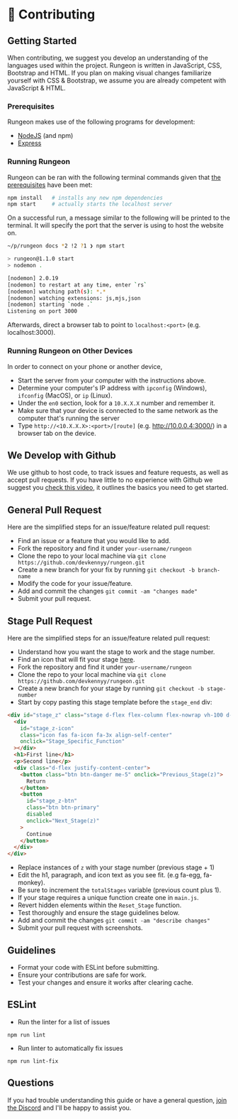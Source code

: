 # 🤗 Contributing

## Getting Started

When contributing, we suggest you develop an understanding of the languages used within the project. Rungeon is written in JavaScript, CSS, Bootstrap and HTML.
If you plan on making visual changes familiarize yourself with CSS & Bootstrap, we assume you are already competent with JavaScript & HTML.

### Prerequisites

Rungeon makes use of the following programs for development:

- [NodeJS](https://nodejs.org) (and npm)
- [Express](https://expressjs.com/)

### Running Rungeon

Rungeon can be ran with the following terminal commands given that [the prerequisites](#prerequisites) have been met:

```sh
npm install   # installs any new npm dependencies
npm start     # actually starts the localhost server
```

On a successful run, a message similar to the following will be printed to the terminal. It will specify the port that the server is using to host the website on.

```sh
~/p/rungeon docs *2 !2 ?1 ❯ npm start

> rungeon@1.1.0 start
> nodemon .

[nodemon] 2.0.19
[nodemon] to restart at any time, enter `rs`
[nodemon] watching path(s): *.*
[nodemon] watching extensions: js,mjs,json
[nodemon] starting `node .`
Listening on port 3000
```

Afterwards, direct a browser tab to point to `localhost:<port>` (e.g. localhost:3000).

### Running Rungeon on Other Devices

In order to connect on your phone or another device,

- Start the server from your computer with the instructions above.
- Determine your computer's IP address with `ipconfig` (Windows), `ifconfig` (MacOS), or `ip` (Linux).
- Under the `en0` section, look for a `10.X.X.X` number and remember it.
- Make sure that your device is connected to the same network as the computer that's running the server
- Type `http://<10.X.X.X>:<port>/[route]` (e.g. http://10.0.0.4:3000/) in a browser tab on the device.

## We Develop with Github

We use github to host code, to track issues and feature requests, as well as accept pull requests.
If you have little to no experience with Github we suggest you [check this video](https://www.youtube.com/watch?v=iv8rSLsi1xo), it outlines the basics you need to get started.

## General Pull Request

Here are the simplified steps for an issue/feature related pull request:

- Find an issue or a feature that you would like to add.
- Fork the repository and find it under `your-username/rungeon`
- Clone the repo to your local machine via `git clone https://github.com/devkennyy/rungeon.git`
- Create a new branch for your fix by running `git checkout -b branch-name`
- Modify the code for your issue/feature.
- Add and commit the changes `git commit -am "changes made"`
- Submit your pull request.

## Stage Pull Request

Here are the simplified steps for an issue/feature related pull request:

- Understand how you want the stage to work and the stage number.
- Find an icon that will fit your stage [here](https://fontawesome.com/v5/cheatsheet/free/solid).
- Fork the repository and find it under `your-username/rungeon`
- Clone the repo to your local machine via `git clone https://github.com/devkennyy/rungeon.git`
- Create a new branch for your stage by running `git checkout -b stage-number`
- Start by copy pasting this stage template before the `stage_end` div:

```html
<div id="stage_z" class="stage d-flex flex-column flex-nowrap vh-100 d-none">
  <div
    id="stage_z-icon"
    class="icon fas fa-icon fa-3x align-self-center"
    onclick="Stage_Specific_Function"
  ></div>
  <h1>First line</h1>
  <p>Second line</p>
  <div class="d-flex justify-content-center">
    <button class="btn btn-danger me-5" onclick="Previous_Stage(z)">
      Return
    </button>
    <button
      id="stage_z-btn"
      class="btn btn-primary"
      disabled
      onclick="Next_Stage(z)"
    >
      Continue
    </button>
  </div>
</div>
```

- Replace instances of `z` with your stage number (previous stage + 1)
- Edit the h1, paragraph, and icon text as you see fit. (e.g fa-egg, fa-monkey).
- Be sure to increment the `totalStages` variable (previous count plus 1).
- If your stage requires a unique function create one in `main.js`.
- Revert hidden elements within the `Reset_Stage` function.
- Test thoroughly and ensure the stage guidelines below.
- Add and commit the changes `git commit -am "describe changes"`
- Submit your pull request with screenshots.

## Guidelines

- Format your code with ESLint before submitting.
- Ensure your contributions are safe for work.
- Test your changes and ensure it works after clearing cache.

## ESLint

- Run the linter for a list of issues

```
npm run lint
```

- Run linter to automatically fix issues

```
npm run lint-fix
```

## Questions

If you had trouble understanding this guide or have a general question, [join the Discord](https://discord.gg/SFX2KSuzep) and I'll be happy to assist you.
